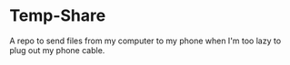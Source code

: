 # Temp-Share
A repo to send files from my computer to my phone when I'm too lazy to plug out my phone cable.
